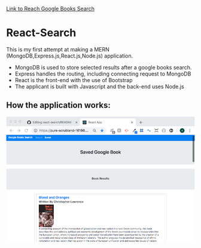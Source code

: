 [Link to Reach Google Books Search](https://pure-scrubland-16198.herokuapp.com/)
# React-Search
This is my first attempt at making a MERN (MongoDB,Express.js,React.js,Node.js) application. 
- MongoDB is used to store selected results after a google books search.
- Express handles the routing, including connecting request to MongoDB
- React is the front-end with the use of Bootstrap
- The applicant is built with Javascript and the back-end uses Node.js

## How the application works:
![Image of Google Books API website](/react_search.png)